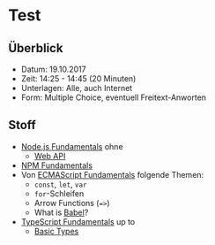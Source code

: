 # Test

## Überblick

* Datum: 19.10.2017
* Zeit: 14:25 - 14:45 (20 Minuten)
* Unterlagen: Alle, auch Internet
* Form: Multiple Choice, eventuell Freitext-Anworten

## Stoff

* [Node.js Fundamentals](https://rstropek.github.io/htl-mobile-computing/#/3) ohne
  * [Web API](https://rstropek.github.io/htl-mobile-computing/#/3/5)
* [NPM Fundamentals](https://rstropek.github.io/htl-mobile-computing/#/4)
* Von [ECMAScript Fundamentals](https://rstropek.github.io/htl-mobile-computing/#/5) folgende Themen:
  * `const`, `let`, `var`
  * `for`-Schleifen
  * Arrow Functions (`=>`)
  * What is [Babel](https://babeljs.io/)?
* [TypeScript Fundamentals](https://rstropek.github.io/htl-mobile-computing/#/6) up to
  * [Basic Types](https://rstropek.github.io/htl-mobile-computing/#/6/9)
